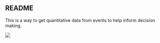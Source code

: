 ## README ##

This is a way to get quantitative data from events to help inform decision making.

![](https://www.evernote.com/l/ABNo3-5ceeFNXKW9FIP0mk5uFaVLg5CYoF4B/image.png)
